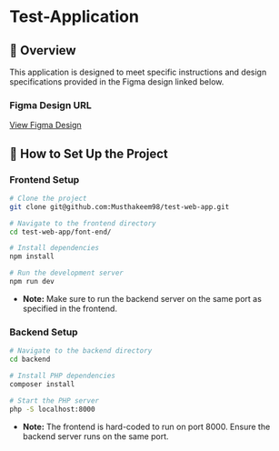 # Test-Application

## 📱 Overview

This application is designed to meet specific instructions and design specifications provided in the Figma design linked below.

### Figma Design URL

[View Figma Design](https://www.figma.com/file/6FDTiXOX7dvEmhk9dCJyym/Test?type=design&node-id=0:1&mode=dev)

## 🚀 How to Set Up the Project

### Frontend Setup

```bash
# Clone the project
git clone git@github.com:Musthakeem98/test-web-app.git

# Navigate to the frontend directory
cd test-web-app/font-end/

# Install dependencies
npm install

# Run the development server
npm run dev
```

- **Note:** Make sure to run the backend server on the same port as specified in the frontend.

### Backend Setup

```bash
# Navigate to the backend directory
cd backend

# Install PHP dependencies
composer install

# Start the PHP server
php -S localhost:8000
```

- **Note:** The frontend is hard-coded to run on port 8000. Ensure the backend server runs on the same port.

